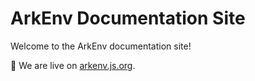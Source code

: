 # ArkEnv Documentation Site

Welcome to the ArkEnv documentation site!

:rocket: We are live on [arkenv.js.org](https://arkenv.js.org).